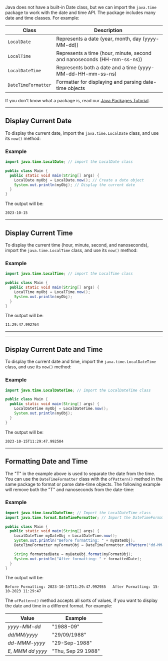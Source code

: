 Java does not have a built-in Date class, but we can import the `java.time` package to work with the date and time API. The package includes many date and time classes. For example:

|Class|Description|
|---|---|
|`LocalDate`|Represents a date (year, month, day (yyyy-MM-dd))|
|`LocalTime`|Represents a time (hour, minute, second and nanoseconds (HH-mm-ss-ns))|
|`LocalDateTime`|Represents both a date and a time (yyyy-MM-dd-HH-mm-ss-ns)|
|`DateTimeFormatter`|Formatter for displaying and parsing date-time objects|

If you don't know what a package is, read our [Java Packages Tutorial](https://www.w3schools.com/java/java_packages.asp).

---

## Display Current Date

To display the current date, import the `java.time.LocalDate` class, and use its `now()` method:

### Example

```java
import java.time.LocalDate; // import the LocalDate class

public class Main {
  public static void main(String[] args) {
    LocalDate myObj = LocalDate.now(); // Create a date object
    System.out.println(myObj); // Display the current date
  }
}
```

The output will be:

`2023-10-15`

---

## Display Current Time

To display the current time (hour, minute, second, and nanoseconds), import the `java.time.LocalTime` class, and use its `now()` method:

### Example

```java
import java.time.LocalTime; // import the LocalTime class

public class Main {
  public static void main(String[] args) {
    LocalTime myObj = LocalTime.now();
    System.out.println(myObj);
  }
}
```

The output will be:

`11:29:47.992764`

---

---

## Display Current Date and Time

To display the current date and time, import the `java.time.LocalDateTime` class, and use its `now()` method:

### Example

```java
import java.time.LocalDateTime; // import the LocalDateTime class

public class Main {
  public static void main(String[] args) {
    LocalDateTime myObj = LocalDateTime.now();
    System.out.println(myObj);
  }
}
```

The output will be:

`2023-10-15T11:29:47.992504`

---

## Formatting Date and Time

The "T" in the example above is used to separate the date from the time. You can use the `DateTimeFormatter` class with the `ofPattern()` method in the same package to format or parse date-time objects. The following example will remove both the "T" and nanoseconds from the date-time:

### Example

```java
import java.time.LocalDateTime; // Import the LocalDateTime class
import java.time.format.DateTimeFormatter; // Import the DateTimeFormatter class

public class Main {
  public static void main(String[] args) {
    LocalDateTime myDateObj = LocalDateTime.now();
    System.out.println("Before formatting: " + myDateObj);
    DateTimeFormatter myFormatObj = DateTimeFormatter.ofPattern("dd-MM-yyyy HH:mm:ss");

    String formattedDate = myDateObj.format(myFormatObj);
    System.out.println("After formatting: " + formattedDate);
  }
}
```

The output will be:

`Before Formatting: 2023-10-15T11:29:47.992955   After Formatting: 15-10-2023 11:29:47`

The `ofPattern()` method accepts all sorts of values, if you want to display the date and time in a different format. For example:

|Value|Example|
|---|---|
|_yyyy-MM-dd_|"1988-09"|
|_dd/MM/yyyy_|"29/09/1988"|
|_dd-MMM-yyyy_|"29-Sep-1988"|
|_E, MMM dd yyyy_|"Thu, Sep 29 1988"|